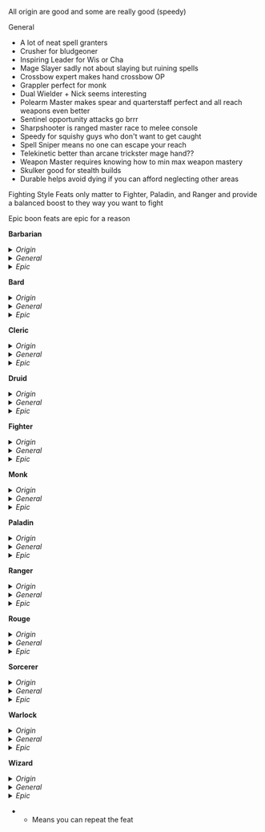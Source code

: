 All origin are good and some are really good (speedy)

General
- A lot of neat spell granters
- Crusher for bludgeoner
- Inspiring Leader for Wis or Cha
- Mage Slayer sadly not about slaying but ruining spells
- Crossbow expert makes hand crossbow OP
- Grappler perfect for monk
- Dual Wielder + Nick seems interesting
- Polearm Master makes spear and quarterstaff perfect and all reach weapons even better 
- Sentinel opportunity attacks go brrr
- Sharpshooter is ranged master race to melee console
- Speedy for squishy guys who don't want to get caught
- Spell Sniper means no one can escape your reach
- Telekinetic better than arcane trickster mage hand??
- Weapon Master requires knowing how to min max weapon mastery
- Skulker good for stealth builds
- Durable helps avoid dying if you can afford neglecting other areas

Fighting Style Feats only matter to Fighter, Paladin, and Ranger and provide a balanced boost to they way you want to fight

Epic boon feats are epic for a reason

**Barbarian**
<details>
<summary> <i>Origin</i></summary>

- Tough
- Savage Attacker
</details>
<details>
<summary> <i>General</i></summary>

- Universal: Athlete, Crusher, Charger, Durable, Speedy
- Two-handed: Great Weapon Master, Polearm Master
- Dual Wielder: Dual Wielder, Defensive Duelist
- Shield bearer: Shield Master, Sentinel
</details>
<details>
<summary> <i>Epic</i></summary>

</details>

**Bard**
<details>
<summary> <i>Origin</i></summary>

- Skilled
- Musician
- Lucky
- Healer
</details>
<details>
<summary> <i>General</i></summary>

- Universal: War Caster, Inspiring Leader, Resilient
- Warrior: Weapon Master, Defensive Dualist
- Controller or Supporter: Actor, Skill Expert, Telepathic, Telekinetic
</details>
<details>
<summary> <i>Epic</i></summary>

</details>

**Cleric**
<details>
<summary> <i>Origin</i></summary>

- Alert
- Magic Initiate (c)
- Healer
- Tough
</details>
<details>
<summary> <i>General</i></summary>

- Ritual Caster (*Find Familiar*)
- War Caster
- Fey-Touched (*Spirit Guardians*)
- Speedy
- Great Weapon Master
- Heavy Armor Master
- Spell Sniper
</details>
<details>
<summary> <i>Epic</i></summary>

- Combat Prowess
- Fate
- Spell Recall
- Fortitude
</details>

**Druid**
<details>
<summary> <i>Origin</i></summary>

- Lucky
- Magic Initiate (d)
- Healer
- Tough
</details>
<details>
<summary> <i>General</i></summary>

- Shapeshifter: Speedy, Durable, Sentinel
- Healer: Inspiring Leader, Fey Touched, Chef
- Summoner: War Caster, Resilient
- Element: Elemental Adept, Telekinetic
</details>
<details>
<summary> <i>Epic</i></summary>

- Recovery
- Combat Prowess
- Dimensional Travel
- Fortitude
</details>

**Fighter**
<details>
<summary> <i>Origin</i></summary>

- Shield Bearer OR Two-handed: Savage Attacker, Tough
- Archer OR Dual Wielder: Savage Attacker, Skilled, Alert, Magic Initiate (d)
</details>
<details>
<summary> <i>General</i></summary>

- Two-handed: *Great Weapon Fighting*, Great Weapon Master, Polearm Master
- Archer: *Archery*, Sharpshooter, Crossbow expert, Skulker, Speedy
- Shield Bearer: *Protection, Defense*, Sentinel, Shield Master, Heavy Armor Master
- Dual Wielder: *Two-weapon Fighting*, Dual Wielder, Charger, Defensive Duelist
</details>
<details>
<summary> <i>Epic</i></summary>


</details>

**Monk**
<details>
<summary> <i>Origin</i></summary>

- Magic Initiate (D)
- Tavern Brawler
- Skilled
- Lucky
</details>
<details>
<summary> <i>General</i></summary>

- Crusher
- Weapon Master
- Grappler
- Athlete
- Speedy
- Skulker
</details>
<details>
<summary> <i>Epic</i></summary>


</details>

**Paladin**
<details>
<summary> <i>Origin</i></summary>

- Tough
- Savage Attacker
- Skilled
- Performer
- Lucky
</details>
<details>
<summary> <i>General</i></summary>

- Universal: Inspiring Leader, War Caster, Resilient
- Two-handed: Great Weapon Master
- Shield Bearer: Sentinel, Shield Master, Heavy Armor Master
- Dual Wielder: Dual Wielder, Charger, Defensive Duelist
</details>
<details>
<summary> <i>Epic</i></summary>


</details>

**Ranger**
<details>
<summary> <i>Origin</i></summary>

- Alert
- Magic Initiate*
- Skilled
- Savage Attacker
- Lucky
</details>
<details>
<summary> <i>General</i></summary>

- Universal: Skulker, Speedy, Fey Touched, Shadow Touched, Piercer
- Dual Wielder: *Two-Weapon Fighting*, Defensive Duelist, Dual Wielder
- Archer: *Archery*, Sharpshooter, Crossbow expert
</details>
<details>
<summary> <i>Epic</i></summary>

- Combat Prowess
- Dimensional Travel
- Skill
</details>

**Rouge**
<details>
<summary> <i>Origin</i></summary>

- Alert
- Skilled
- Lucky
- Savage Attacker
- Magic Initiate (d)
</details>
<details>
<summary> <i>General</i></summary>

- Universal: Skulker, Speedy
- Sniper: Sharpshooter OR Crossbow Expert
- Skirmisher: Defensive Dualist, Dual Wielder
- Skill Monkey: Actor, Keen Mind, Skill Expert
</details>
<details>
<summary> <i>Epic</i></summary>


</details>

**Sorcerer**
<details>
<summary> <i>Origin</i></summary>

- Magic Initiate* (*Goodberry, Find Familiar*)
- Skilled*
- Tough
- Lucky
</details>
<details>
<summary> <i>General</i></summary>

- War Caster
- Mage Slayer
- Spell Sniper
- Fey-Touched
- Shadow-Touched
- Resilient
- Skill Expert
- Elemental Adept
- Telekinetic
- Telepathic
- Inspiring Leader
</details>
<details>
<summary> <i>Epic</i></summary>

- Dimensional Travel
- Energy Resistance
- Spell Recall
</details>

**Warlock**
<details>
<summary> <i>Origin</i></summary>

- Lucky
- Magic Initiate*
- Skilled*
- Savage Attacker (*Pact of the Blade*)
</details>
<details>
<summary> <i>General</i></summary>

- Spell Sniper
- Skulker
- Elemental Adept*
- Weapon Master
</details>
<details>
<summary> <i>Epic</i></summary>

- Fate
- Dimensional Travel
- Night Spirit
- Combat Prowess
</details>

**Wizard**
<details>
<summary> <i>Origin</i></summary>

- Alert
- Lucky
- Magic Initiate (w)
</details>
<details>
<summary> <i>General</i></summary>

- War Caster
- Spell Sniper
- Resilient
- Elemental Adept
- Skill Expert
- Keen Mind
- Telekinetic
</details>
<details>
<summary> <i>Epic</i></summary>


</details>

- * Means you can repeat the feat